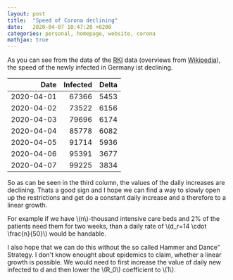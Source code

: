 ```yaml
---
layout: post
title:  "Speed of Corona declining"
date:   2020-04-07 10:47:20 +0200
categories: personal, homepage, website, corona
mathjax: true
---
```


As you can see from the data of the
[RKI](https://www.rki.de/DE/Content/InfAZ/N/Neuartiges_Coronavirus/Fallzahlen.html)
data (overviews from
[Wikipedia](https://de.wikipedia.org/wiki/COVID-19-Pandemie_in_Deutschland#Infektionsf%C3%A4lle)),
the speed of the newly infected in Germany ist declining.

| Date       | Infected | Delta |
|-----------:|---------:|------:|
| 2020-04-01 | 67366    |  5453 |
| 2020-04-02 | 73522    |  6156 |
| 2020-04-03 | 79696    |  6174 |
| 2020-04-04 | 85778    |  6082 |
| 2020-04-05 | 91714    |  5936 |
| 2020-04-06 | 95391    |  3677 |
| 2020-04-07 | 99225    |  3834 |

So as can be seen in the third column, the values of the daily increases are
declining. Thats a good sign and I hope we can find a way to slowly open up the
restrictions and get do a constant daily increase and a therefore to a linear
growth.

For example if we have \\(n\\)-thousand intensive care beds and 2% of the
patients need them for two weeks, than a daily rate of \\(d_r=14 \cdot
\frac{n}{50}\\) would be handable.

I also hope that we can do this without the so called Hammer and Dance"
Strategy. I don't know enought about epidemics to claim, whether a linear
growth is possible. We would need to first increase the value of daily new
infected to d and then lower the \\(R_0\\) coefficient to \\(1\\).
